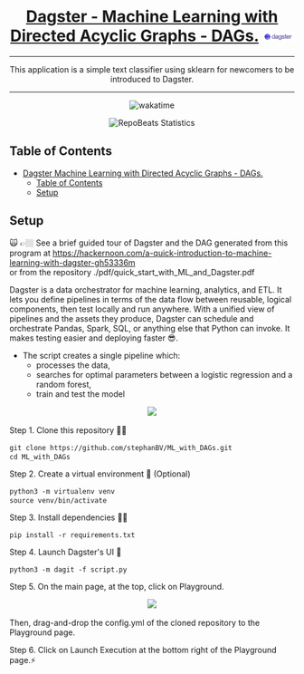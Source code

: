 <div align="center">
  
# [Dagster - Machine Learning with Directed Acyclic Graphs - DAGs.](https://github.com/BrenoFariasdaSilva/Dagster-Machine-Learning) <img src="https://github.com/BrenoFariasdaSilva/Dagster-Machine-Learning/blob/main/assets/Dagster.svg"  width="11%" height="11%">

</div>

<div align="center">
  
---
  
This application is a simple text classifier using sklearn for newcomers to be introduced to Dagster. 

---
  
</div>

<p align="center">
  <img src="https://wakatime.com/badge/github/BrenoFariasdaSilva/Dagster-Machine-Learning.svg" alt="wakatime" />
</p>

<div align="center">
  
![RepoBeats Statistics](https://repobeats.axiom.co/api/embed/16ca58d0f0ac3e275f842723978895c535d000c6.svg "Repobeats analytics image")

</div>

## Table of Contents
- [Dagster Machine Learning with Directed Acyclic Graphs - DAGs. ](#dagster-machine-learning-with-directed-acyclic-graphs---dags-)
	- [Table of Contents](#table-of-contents)
	- [Setup](#setup)

## Setup
🙀 👉🏼 See a brief guided tour of Dagster and the DAG generated from this program at https://hackernoon.com/a-quick-introduction-to-machine-learning-with-dagster-gh53336m \
or from the repository ./pdf/quick_start_with_ML_and_Dagster.pdf

Dagster is a data orchestrator for machine learning, analytics, and ETL.
It lets you define pipelines in terms of the data flow between reusable, logical components, then test locally and run anywhere. With a unified view of pipelines and the assets they produce, Dagster can schedule and orchestrate Pandas, Spark, SQL, or anything else that Python can invoke. It makes testing easier and deploying faster 😎.

- The script creates a single pipeline which:
	- processes the data, 
	- searches for optimal parameters between a logistic regression and a random forest,
	- train and test the model

<p align="center">
  <img src="https://github.com/stephanBV/ML_with_DAGs/blob/main/img/dagster_pipeline_drawio.jpg" />
</p>

Step 1. Clone this repository 👯‍♂️
```
git clone https://github.com/stephanBV/ML_with_DAGs.git
cd ML_with_DAGs
````
Step 2. Create a virtual environment 👾 (Optional) 
```
python3 -m virtualenv venv
source venv/bin/activate
```
Step 3. Install dependencies 🧞‍♂️
```
pip install -r requirements.txt
```
Step 4. Launch Dagster's UI 🐙
```
python3 -m dagit -f script.py
```
Step 5. On the main page, at the top, click on Playground.

<p align="center">
  <img src="https://github.com/stephanBV/ML_with_DAGs/blob/main/img/playground.png" />
</p>

Then, drag-and-drop the config.yml of the cloned repository to the Playground page.

Step 6. Click on Launch Execution at the bottom right of the Playground page.⚡️

